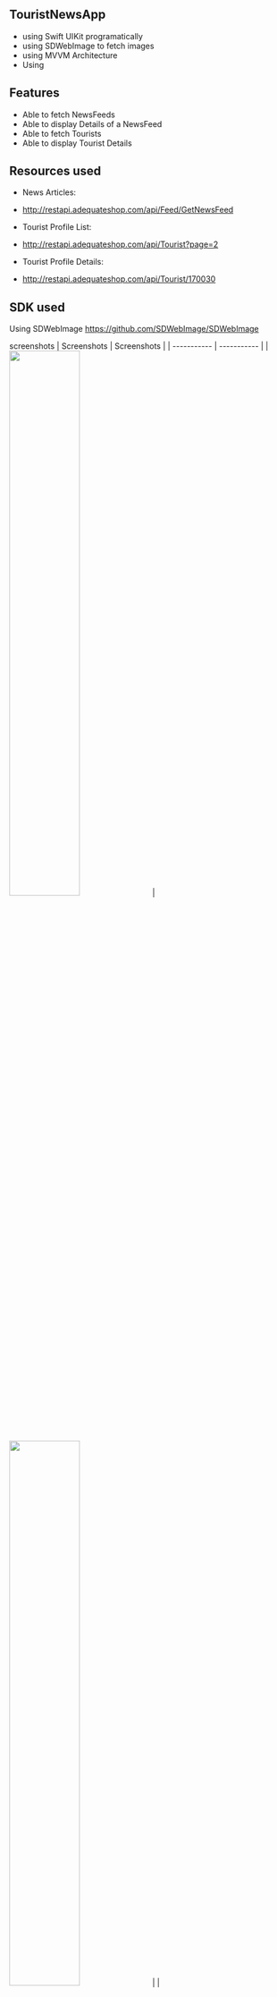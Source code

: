 

## TouristNewsApp
- using Swift UIKit programatically
- using SDWebImage to fetch images
- using MVVM Architecture
- Using 

## Features
 - Able to fetch NewsFeeds
 - Able to display Details of a NewsFeed
 - Able to fetch Tourists
 - Able to display Tourist Details

## Resources used
-  News Articles:
 - http://restapi.adequateshop.com/api/Feed/GetNewsFeed
-  Tourist Profile List:
 - http://restapi.adequateshop.com/api/Tourist?page=2

- Tourist Profile Details:
- http://restapi.adequateshop.com/api/Tourist/170030


## SDK used 
Using SDWebImage
https://github.com/SDWebImage/SDWebImage

screenshots
| Screenshots      | Screenshots |
| ----------- | ----------- |
| <img src = "https://github.com/mbayi-ios/TouristNewsApp/assets/91916741/8b882593-e47b-464c-bbc5-2084de129f32" width="50%" /> | <img src = "https://github.com/mbayi-ios/TouristNewsApp/assets/91916741/54922500-970c-44c7-9619-33cc74aec0ce" width="50%" />      |
| <img src = "https://github.com/mbayi-ios/TouristNewsApp/assets/91916741/0c5bf3d1-8d52-409e-8234-3f3cab2aaef4" width="50%" />    | <img src = "https://github.com/mbayi-ios/TouristNewsApp/assets/91916741/e31339c5-801f-490a-9b48-d60ed062b32a" width="50%" />         |

